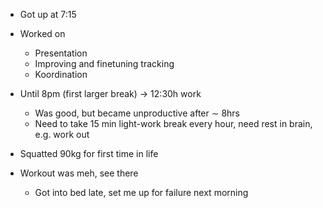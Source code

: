 - Got up at 7:15
- Worked on
	- Presentation
	- Improving and finetuning tracking
	- Koordination
- Until 8pm (first larger break) -> 12:30h work
	- Was good, but became unproductive after $\sim$ 8hrs
	- Need to take 15 min light-work break every hour, need rest in brain, e.g. work out

- Squatted 90kg for first time in life
- Workout was meh, see there
	- Got into bed late, set me up for failure next morning